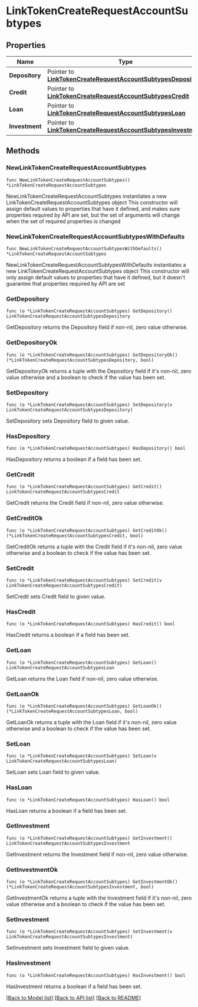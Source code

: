 # LinkTokenCreateRequestAccountSubtypes

## Properties

Name | Type | Description | Notes
------------ | ------------- | ------------- | -------------
**Depository** | Pointer to [**LinkTokenCreateRequestAccountSubtypesDepository**](LinkTokenCreateRequestAccountSubtypes_depository.md) |  | [optional] 
**Credit** | Pointer to [**LinkTokenCreateRequestAccountSubtypesCredit**](LinkTokenCreateRequestAccountSubtypes_credit.md) |  | [optional] 
**Loan** | Pointer to [**LinkTokenCreateRequestAccountSubtypesLoan**](LinkTokenCreateRequestAccountSubtypes_loan.md) |  | [optional] 
**Investment** | Pointer to [**LinkTokenCreateRequestAccountSubtypesInvestment**](LinkTokenCreateRequestAccountSubtypes_investment.md) |  | [optional] 

## Methods

### NewLinkTokenCreateRequestAccountSubtypes

`func NewLinkTokenCreateRequestAccountSubtypes() *LinkTokenCreateRequestAccountSubtypes`

NewLinkTokenCreateRequestAccountSubtypes instantiates a new LinkTokenCreateRequestAccountSubtypes object
This constructor will assign default values to properties that have it defined,
and makes sure properties required by API are set, but the set of arguments
will change when the set of required properties is changed

### NewLinkTokenCreateRequestAccountSubtypesWithDefaults

`func NewLinkTokenCreateRequestAccountSubtypesWithDefaults() *LinkTokenCreateRequestAccountSubtypes`

NewLinkTokenCreateRequestAccountSubtypesWithDefaults instantiates a new LinkTokenCreateRequestAccountSubtypes object
This constructor will only assign default values to properties that have it defined,
but it doesn't guarantee that properties required by API are set

### GetDepository

`func (o *LinkTokenCreateRequestAccountSubtypes) GetDepository() LinkTokenCreateRequestAccountSubtypesDepository`

GetDepository returns the Depository field if non-nil, zero value otherwise.

### GetDepositoryOk

`func (o *LinkTokenCreateRequestAccountSubtypes) GetDepositoryOk() (*LinkTokenCreateRequestAccountSubtypesDepository, bool)`

GetDepositoryOk returns a tuple with the Depository field if it's non-nil, zero value otherwise
and a boolean to check if the value has been set.

### SetDepository

`func (o *LinkTokenCreateRequestAccountSubtypes) SetDepository(v LinkTokenCreateRequestAccountSubtypesDepository)`

SetDepository sets Depository field to given value.

### HasDepository

`func (o *LinkTokenCreateRequestAccountSubtypes) HasDepository() bool`

HasDepository returns a boolean if a field has been set.

### GetCredit

`func (o *LinkTokenCreateRequestAccountSubtypes) GetCredit() LinkTokenCreateRequestAccountSubtypesCredit`

GetCredit returns the Credit field if non-nil, zero value otherwise.

### GetCreditOk

`func (o *LinkTokenCreateRequestAccountSubtypes) GetCreditOk() (*LinkTokenCreateRequestAccountSubtypesCredit, bool)`

GetCreditOk returns a tuple with the Credit field if it's non-nil, zero value otherwise
and a boolean to check if the value has been set.

### SetCredit

`func (o *LinkTokenCreateRequestAccountSubtypes) SetCredit(v LinkTokenCreateRequestAccountSubtypesCredit)`

SetCredit sets Credit field to given value.

### HasCredit

`func (o *LinkTokenCreateRequestAccountSubtypes) HasCredit() bool`

HasCredit returns a boolean if a field has been set.

### GetLoan

`func (o *LinkTokenCreateRequestAccountSubtypes) GetLoan() LinkTokenCreateRequestAccountSubtypesLoan`

GetLoan returns the Loan field if non-nil, zero value otherwise.

### GetLoanOk

`func (o *LinkTokenCreateRequestAccountSubtypes) GetLoanOk() (*LinkTokenCreateRequestAccountSubtypesLoan, bool)`

GetLoanOk returns a tuple with the Loan field if it's non-nil, zero value otherwise
and a boolean to check if the value has been set.

### SetLoan

`func (o *LinkTokenCreateRequestAccountSubtypes) SetLoan(v LinkTokenCreateRequestAccountSubtypesLoan)`

SetLoan sets Loan field to given value.

### HasLoan

`func (o *LinkTokenCreateRequestAccountSubtypes) HasLoan() bool`

HasLoan returns a boolean if a field has been set.

### GetInvestment

`func (o *LinkTokenCreateRequestAccountSubtypes) GetInvestment() LinkTokenCreateRequestAccountSubtypesInvestment`

GetInvestment returns the Investment field if non-nil, zero value otherwise.

### GetInvestmentOk

`func (o *LinkTokenCreateRequestAccountSubtypes) GetInvestmentOk() (*LinkTokenCreateRequestAccountSubtypesInvestment, bool)`

GetInvestmentOk returns a tuple with the Investment field if it's non-nil, zero value otherwise
and a boolean to check if the value has been set.

### SetInvestment

`func (o *LinkTokenCreateRequestAccountSubtypes) SetInvestment(v LinkTokenCreateRequestAccountSubtypesInvestment)`

SetInvestment sets Investment field to given value.

### HasInvestment

`func (o *LinkTokenCreateRequestAccountSubtypes) HasInvestment() bool`

HasInvestment returns a boolean if a field has been set.


[[Back to Model list]](../README.md#documentation-for-models) [[Back to API list]](../README.md#documentation-for-api-endpoints) [[Back to README]](../README.md)


